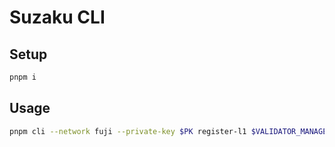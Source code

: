 # Suzaku CLI

## Setup

```bash
pnpm i
```

## Usage

```bash
pnpm cli --network fuji --private-key $PK register-l1 $VALIDATOR_MANAGER $VAULT_MANAGER http://l1com
```
